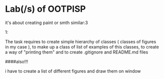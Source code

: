 # Lab(/s) of OOTPISP

it's about creating paint or smth similar:3

1:

The task requires to create simple hierarchy of classes ( classes of figures in my case ), to make up a class of list of examples of this classes, to create a way of "printing them" and to create .gitignore and README.md files

####also!!!

i have to create a list of different figures and draw them on window